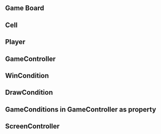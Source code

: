## Game Board
<!-- generate board in a grid (3 x 3) -->
<!-- get board -->
<!-- add player token -->
<!-- render updated board (in console) -->
<!-- get cell value -->

## Cell 
<!-- add player value or token -->
<!-- get cell value -->
<!-- get cell position and occupied value -->

## Player
<!-- set player value and token -->
<!-- get player value or token -->

## GameController
<!-- set up game board -->
<!-- set up players -->
<!-- get active player -->
<!-- render new round -->
<!-- play round -->
<!-- switch player turn -->

## WinCondition
<!-- create horizontal pattern in each row -->
<!-- create vertical pattern in each column -->
<!-- create diagonal pattern -->
<!-- check if player matches the pattern -->
<!-- set player pattern -->
<!-- set active player -->

## DrawCondition
<!-- count all the cells -->
<!-- draw if all cells are occupied -->

## GameConditions in GameController as property
<!-- check WinCondition -->
<!-- check DrawCondition -->

## ScreenController
<!-- set up game board and buttons -->
<!-- display player turns -->
<!-- check game conditions and display it -->
<!-- start up game (get player names then start game) functionality -->
<!-- add restart functionality -->




